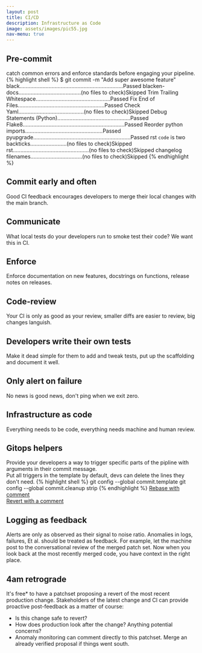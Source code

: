 ```yaml
---
layout: post
title: CI/CD
description: Infrastructure as Code
image: assets/images/pic55.jpg
nav-menu: true
---
```


Pre-commit
----------
catch common errors and enforce standards before engaging your pipeline.
{% highlight shell %}
$ git commit -m "Add super awesome feature"
black....................................................................Passed
blacken-docs.........................................(no files to check)Skipped
Trim Trailing Whitespace.................................................Passed
Fix End of Files.........................................................Passed
Check Yaml...........................................(no files to check)Skipped
Debug Statements (Python)................................................Passed
Flake8...................................................................Passed
Reorder python imports...................................................Passed
pyupgrade................................................................Passed
rst ``code`` is two backticks........................(no files to check)Skipped
rst..................................................(no files to check)Skipped
changelog filenames..................................(no files to check)Skipped
{% endhighlight %}


Commit early and often
----------------------
Good CI feedback encourages developers to merge their local changes with the main branch.

Communicate
-----------
What local tests do your developers run to smoke test their code? We want this in CI.

Enforce
-------
Enforce documentation on new features, docstrings on functions, release notes on releases.

Code-review
-----------
Your CI is only as good as your review, smaller diffs are easier to review, big changes languish.

Developers write their own tests
-----------------------------------------
Make it dead simple for them to add and tweak tests, put up the scaffolding and document it well.

Only alert on failure
----------------------
No news is good news, don't ping when we exit zero.

Infrastructure as code
----------------------
Everything needs to be code, everything needs machine and human review.

Gitops helpers
--------------
Provide your developers a way to trigger specific parts of the pipline with arguments
in their commit message.<br>
Put all triggers in the template by default, devs can delete the lines they don't need.
{% highlight shell %}
git config --global commit.template
git config --global commit.cleanup strip
{% endhighlight %}
[Rebase with comment](https://github.com/cirrus-actions/rebase)<br>
[Revert with a comment](https://github.com/marketplace/actions/automatic-revert)

Logging as feedback
-------------------
Alerts are only as observed as their signal to noise ratio.
Anomalies in logs, failures, Et al. should be treated as feedback.
For example, let the machine post to the conversational review of the merged patch set.
Now when you look back at the most recently merged code, you have context in the right place.

4am retrograde
---------------
It's free* to have a patchset proposing a revert of the most recent production change.
Stakeholders of the latest change and CI can provide proactive post-feedback as a matter of course:
  * Is this change safe to revert?
  * How does production look after the change? Anything potential concerns?
  * Anomaly monitoring can comment directly to this patchset.
Merge an already verified proposal if things went south.

